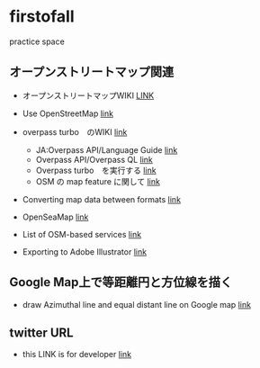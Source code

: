 # firstofall
practice space

## オープンストリートマップ関連

* オープンストリートマップWIKI
[LINK](https://ja.wikipedia.org/wiki/オープンストリートマップ)
 * Use OpenStreetMap
  [link](https://wiki.openstreetmap.org/wiki/Use_OpenStreetMap)
 
* overpass turbo　のWIKI
[link](http://wiki.openstreetmap.org/wiki/Overpass_turbo)
  * JA:Overpass API/Language Guide
  [link](http://wiki.openstreetmap.org/wiki/JA:Overpass_API/Language_Guide)
  * Overpass API/Overpass QL
  [link](http://wiki.openstreetmap.org/wiki/Overpass_API/Overpass_QL)
  * Overpass turbo　を実行する
  [link](http://overpass-turbo.eu/)
  * OSM の map feature に関して
  [link](http://wiki.openstreetmap.org/wiki/Map_Features#Natural)

* Converting map data between formats
[link](https://wiki.openstreetmap.org/wiki/Converting_map_data_between_formats)

* OpenSeaMap
[link](https://ja.wikipedia.org/wiki/OpenSeaMap)

* List of OSM-based services
[link](https://wiki.openstreetmap.org/wiki/List_of_OSM-based_services#Routing)

* Exporting to Adobe Illustrator
 [link](http://wiki.openstreetmap.org/wiki/Exporting_to_Adobe_Illustrator)

## Google Map上で等距離円と方位線を描く

* draw Azimuthal line and equal distant line on Google map
 [link](http://user.numazu-ct.ac.jp/~tsato/webmap/sphere/concentric/)

## twitter URL

* this LINK is for developer
[link](https://dev.twitter.com/)

